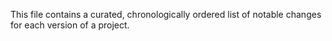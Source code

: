 This file contains a curated, chronologically ordered list of notable changes for each version of a project.
